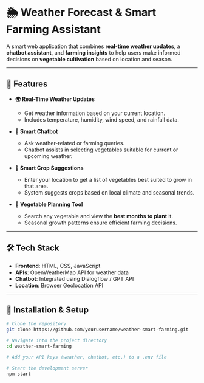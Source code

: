 # 🌦️ Weather Forecast & Smart Farming Assistant

A smart web application that combines **real-time weather updates**, a **chatbot assistant**, and **farming insights** to help users make informed decisions on **vegetable cultivation** based on location and season.

---

## 🚀 Features

- **🌍 Real-Time Weather Updates**
  - Get weather information based on your current location.
  - Includes temperature, humidity, wind speed, and rainfall data.

- **🤖 Smart Chatbot**
  - Ask weather-related or farming queries.
  - Chatbot assists in selecting vegetables suitable for current or upcoming weather.

- **🌱 Smart Crop Suggestions**
  - Enter your location to get a list of vegetables best suited to grow in that area.
  - System suggests crops based on local climate and seasonal trends.

- **📅 Vegetable Planning Tool**
  - Search any vegetable and view the **best months to plant** it.
  - Seasonal growth patterns ensure efficient farming decisions.

---

## 🛠️ Tech Stack

- **Frontend**: HTML, CSS, JavaScript
- **APIs**: OpenWeatherMap API for weather data
- **Chatbot**: Integrated using Dialogflow / GPT API
- **Location**: Browser Geolocation API

---

## 🔧 Installation & Setup

```bash
# Clone the repository
git clone https://github.com/yourusername/weather-smart-farming.git

# Navigate into the project directory
cd weather-smart-farming

# Add your API keys (weather, chatbot, etc.) to a .env file

# Start the development server
npm start

